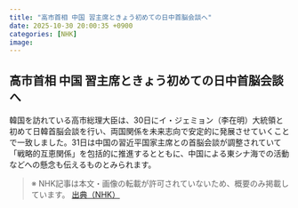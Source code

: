 ```yaml
---
title: "高市首相 中国 習主席ときょう初めての日中首脳会談へ"
date: 2025-10-30 20:00:35 +0900
categories: [NHK]
image: 
---
```

## 高市首相 中国 習主席ときょう初めての日中首脳会談へ

韓国を訪れている高市総理大臣は、30日にイ・ジェミョン（李在明）大統領と初めて日韓首脳会談を行い、両国関係を未来志向で安定的に発展させていくことで一致しました。31日は中国の習近平国家主席との首脳会談が調整されていて「戦略的互恵関係」を包括的に推進するとともに、中国による東シナ海での活動などへの懸念も伝えるものとみられます。

> ※ NHK記事は本文・画像の転載が許可されていないため、概要のみ掲載しています。
[出典（NHK）](http://www3.nhk.or.jp/news/html/20251031/k10014963761000.html)
